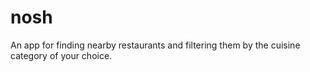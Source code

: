 # nosh
An app for finding nearby restaurants and filtering them by the cuisine category of your choice.
